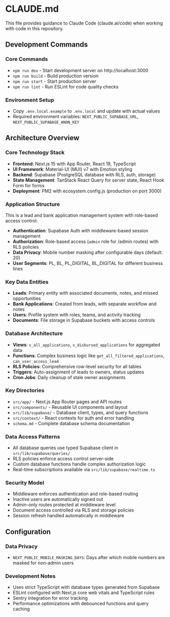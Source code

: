 # CLAUDE.md

This file provides guidance to Claude Code (claude.ai/code) when working with code in this repository.

## Development Commands

### Core Commands
- `npm run dev` - Start development server on http://localhost:3000
- `npm run build` - Build production version
- `npm run start` - Start production server
- `npm run lint` - Run ESLint for code quality checks

### Environment Setup
- Copy `.env.local.example` to `.env.local` and update with actual values
- Required environment variables: `NEXT_PUBLIC_SUPABASE_URL`, `NEXT_PUBLIC_SUPABASE_ANON_KEY`

## Architecture Overview

### Core Technology Stack
- **Frontend**: Next.js 15 with App Router, React 19, TypeScript
- **UI Framework**: Material-UI (MUI) v7 with Emotion styling
- **Backend**: Supabase (PostgreSQL database with RLS, auth, storage)
- **State Management**: TanStack React Query for server state, React Hook Form for forms
- **Deployment**: PM2 with ecosystem.config.js (production on port 3000)

### Application Structure
This is a lead and bank application management system with role-based access control:

- **Authentication**: Supabase Auth with middleware-based session management
- **Authorization**: Role-based access (`admin` role for /admin routes) with RLS policies
- **Data Privacy**: Mobile number masking after configurable days (default: 20)
- **User Segments**: PL, BL, PL_DIGITAL, BL_DIGITAL for different business lines

### Key Data Entities
- **Leads**: Primary entity with associated documents, notes, and missed opportunities
- **Bank Applications**: Created from leads, with separate workflow and notes
- **Users**: Profile system with roles, teams, and activity tracking
- **Documents**: File storage in Supabase buckets with access controls

### Database Architecture
- **Views**: `v_all_applications`, `v_disbursed_applications` for aggregated data
- **Functions**: Complex business logic like `get_all_filtered_applications`, `can_user_access_lead`
- **RLS Policies**: Comprehensive row-level security for all tables
- **Triggers**: Auto-assignment of leads to owners, status updates
- **Cron Jobs**: Daily cleanup of stale owner assignments

### Key Directories
- `src/app/` - Next.js App Router pages and API routes
- `src/components/` - Reusable UI components and layout
- `src/lib/supabase/` - Database client, types, and query functions
- `src/context/` - React contexts for auth and error handling
- `schema.md` - Complete database schema documentation

### Data Access Patterns
- All database queries use typed Supabase client in `src/lib/supabase/queries/`
- RLS policies enforce access control server-side
- Custom database functions handle complex authorization logic
- Real-time subscriptions available via `src/lib/supabase/realtime.ts`

### Security Model
- Middleware enforces authentication and role-based routing
- Inactive users are automatically signed out
- Admin-only routes protected at middleware level
- Document access controlled via RLS and storage policies
- Session refresh handled automatically in middleware

## Configuration

### Data Privacy
- `NEXT_PUBLIC_MOBILE_MASKING_DAYS`: Days after which mobile numbers are masked for non-admin users

### Development Notes
- Uses strict TypeScript with database types generated from Supabase
- ESLint configured with Next.js core web vitals and TypeScript rules
- Sentry integration for error tracking
- Performance optimizations with debounced functions and query caching